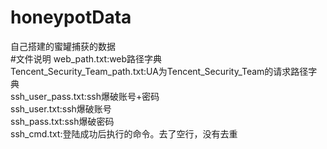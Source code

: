 # honeypotData
自己搭建的蜜罐捕获的数据  
#文件说明
  web_path.txt:web路径字典  
  Tencent_Security_Team_path.txt:UA为Tencent_Security_Team的请求路径字典  
  ssh_user_pass.txt:ssh爆破账号+密码  
  ssh_user.txt:ssh爆破账号  
  ssh_pass.txt:ssh爆破密码  
  ssh_cmd.txt:登陆成功后执行的命令。去了空行，没有去重
